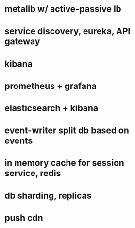 # metallb w/ active-passive lb
# service discovery, eureka, API gateway
# kibana 
# prometheus + grafana
# elasticsearch + kibana
# event-writer split db based on events
# in memory cache for session service, redis
# db sharding, replicas
# push cdn